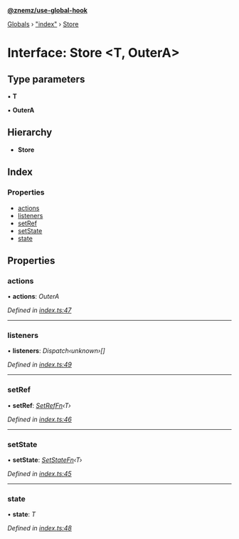 **[@znemz/use-global-hook](../README.md)**

[Globals](../globals.md) › ["index"](../modules/_index_.md) › [Store](_index_.store.md)

# Interface: Store <**T, OuterA**>

## Type parameters

▪ **T**

▪ **OuterA**

## Hierarchy

* **Store**

## Index

### Properties

* [actions](_index_.store.md#actions)
* [listeners](_index_.store.md#listeners)
* [setRef](_index_.store.md#setref)
* [setState](_index_.store.md#setstate)
* [state](_index_.store.md#state)

## Properties

###  actions

• **actions**: *OuterA*

*Defined in [index.ts:47](https://github.com/nmccready/use-global-hook/blob/43f09fb/src/index.ts#L47)*

___

###  listeners

• **listeners**: *Dispatch‹unknown›[]*

*Defined in [index.ts:49](https://github.com/nmccready/use-global-hook/blob/43f09fb/src/index.ts#L49)*

___

###  setRef

• **setRef**: *[SetRefFn](../modules/_index_.md#setreffn)‹T›*

*Defined in [index.ts:46](https://github.com/nmccready/use-global-hook/blob/43f09fb/src/index.ts#L46)*

___

###  setState

• **setState**: *[SetStateFn](../modules/_index_.md#setstatefn)‹T›*

*Defined in [index.ts:45](https://github.com/nmccready/use-global-hook/blob/43f09fb/src/index.ts#L45)*

___

###  state

• **state**: *T*

*Defined in [index.ts:48](https://github.com/nmccready/use-global-hook/blob/43f09fb/src/index.ts#L48)*